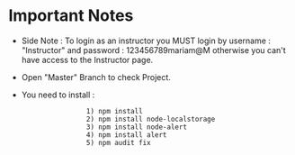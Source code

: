 # Important Notes
- Side Note : To login as an instructor you MUST login by username : "Instructor" and password : 123456789mariam@M otherwise you can't have access to the Instructor page.
- Open "Master" Branch to check Project.

- You need to install : 
                      
                      1) npm install
                      2) npm install node-localstorage
                      3) npm install node-alert
                      4) npm install alert
                      5) npm audit fix
